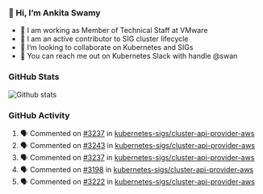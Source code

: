 ### 👋 Hi, I’m Ankita Swamy 

- 💼 I am working as Member of Technical Staff at VMware
- 👀 I am an active contributor to SIG cluster lifecycle 
- 💞️ I’m looking to collaborate on Kubernetes and SIGs
- 💬 You can reach me out on Kubernetes Slack with handle @swan

### GitHub Stats
![Github stats](https://github-readme-stats.vercel.app/api?username=Ankitasw&count_private=true&show_icons=true&theme=tokyonight)

### GitHub Activity 
<!--START_SECTION:activity-->
1. 🗣 Commented on [#3237](https://github.com/kubernetes-sigs/cluster-api-provider-aws/issues/3237) in [kubernetes-sigs/cluster-api-provider-aws](https://github.com/kubernetes-sigs/cluster-api-provider-aws)
2. 🗣 Commented on [#3243](https://github.com/kubernetes-sigs/cluster-api-provider-aws/issues/3243) in [kubernetes-sigs/cluster-api-provider-aws](https://github.com/kubernetes-sigs/cluster-api-provider-aws)
3. 🗣 Commented on [#3237](https://github.com/kubernetes-sigs/cluster-api-provider-aws/issues/3237) in [kubernetes-sigs/cluster-api-provider-aws](https://github.com/kubernetes-sigs/cluster-api-provider-aws)
4. 🗣 Commented on [#3198](https://github.com/kubernetes-sigs/cluster-api-provider-aws/issues/3198) in [kubernetes-sigs/cluster-api-provider-aws](https://github.com/kubernetes-sigs/cluster-api-provider-aws)
5. 🗣 Commented on [#3222](https://github.com/kubernetes-sigs/cluster-api-provider-aws/issues/3222) in [kubernetes-sigs/cluster-api-provider-aws](https://github.com/kubernetes-sigs/cluster-api-provider-aws)
<!--END_SECTION:activity-->
